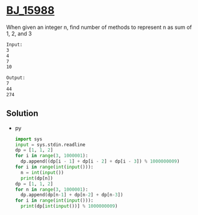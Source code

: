# [BJ_15988](https://acmicpc.net/problem/15988)

When given an integer n, find number of methods to represent n as sum of 1, 2, and 3

```txt
Input:
3
4
7
10

Output:
7
44
274
```

## Solution

* py

  ```py
  import sys
  input = sys.stdin.readline
  dp = [1, 1, 2]
  for i in range(3, 1000001):
    dp.append((dp[i - 1] + dp[i - 2] + dp[i - 3]) % 1000000009)
  for i in range(int(input())):
    n = int(input())
    print(dp[n])
  dp = [1, 1, 2]
  for n in range(3, 1000001):
    dp.append(dp[n-1] + dp[n-2] + dp[n-3])
  for i in range(int(input())):
    print(dp[int(input())] % 1000000009)
  ```

